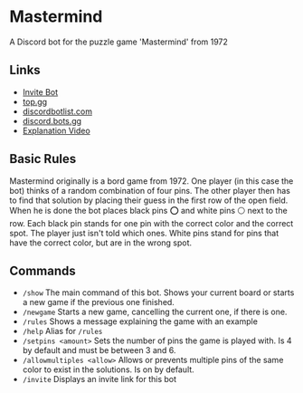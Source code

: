 # Mastermind
A Discord bot for the puzzle game 'Mastermind' from 1972

## Links
- [Invite Bot](https://discord.com/api/oauth2/authorize?client_id=830490572765790220&permissions=10304&scope=bot%20applications.commands)
- [top.gg](https://top.gg/bot/830490572765790220)
- [discordbotlist.com](https://discordbotlist.com/bots/mastermind)
- [discord.bots.gg](https://discord.bots.gg/bots/830490572765790220)
- [Explanation Video](https://youtu.be/5X9_5cavUPw)

## Basic Rules
Mastermind originally is a bord game from 1972. One player (in this case the bot) thinks of a random combination of four pins. The other player then has to find that solution by placing their guess in the first row of the open field. When he is done the bot places black pins ⭕ and white pins ⚪ next to the row. Each black pin stands for one pin with the correct color and the correct spot. The player just isn't told which ones. White pins stand for pins that have the correct color, but are in the wrong spot.

## Commands
- `/show` The main command of this bot. Shows your current board or starts a new game if the previous one finished.
- `/newgame` Starts a new game, cancelling the current one, if there is one.
- `/rules` Shows a message explaining the game with an example
- `/help` Alias for `/rules`
- `/setpins <amount>` Sets the number of pins the game is played with. Is 4 by default and must be between 3 and 6.
- `/allowmultiples <allow>` Allows or prevents multiple pins of the same color to exist in the solutions. Is on by default.
- `/invite` Displays an invite link for this bot
